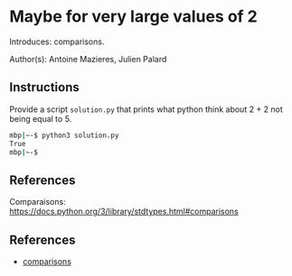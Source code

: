 # Maybe for very large values of 2

Introduces: comparisons.

Author(s): Antoine Mazieres, Julien Palard

## Instructions

Provide a script `solution.py` that prints what python think about 2 + 2 not being equal to 5.

```bash
mbp|~-$ python3 solution.py
True
mbp|~-$
```

## References

Comparaisons: <https://docs.python.org/3/library/stdtypes.html#comparisons>

## References
 - [comparisons](https://docs.python.org/3.1/library/stdtypes.html#comparisons)
